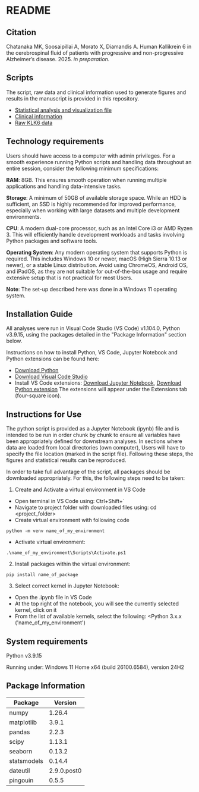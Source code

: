 # README
## Citation
Chatanaka MK, Soosaipillai A, Morato X, Diamandis A. Human Kallikrein 6 in the cerebrospinal fluid of patients with progressive and 
non-progressive Alzheimer’s disease. 2025. _in preparation._

## Scripts
The script, raw data and clinical information used to generate figures and results 
in the manuscript is provided in this repository. 
- [Statistical analysis and visualization file](./KLK6_ELISA_data_analysis.ipynb)
- [Clinical information](20240321_400CSF_selection_for_Toronto_reduced_FC_Corrected.xlsx)
- [Raw KLK6 data](KLK6_ELISA_data_correct_for_dilution.xlsx)

## Technology requirements
Users should have access to a computer with admin privileges. For a smooth experience running Python scripts and handling data throughout an entire session, 
consider the following minimum specifications:

**RAM**: 8GB. This ensures smooth operation when running multiple applications and handling data-intensive tasks.

**Storage**: A minimum of 50GB of available storage space. While an HDD is sufficient, an SSD is highly recommended for improved performance, 
especially when working with large datasets and multiple development environments.

**CPU**: A modern dual-core processor, such as an Intel Core i3 or AMD Ryzen 3. This will efficiently handle development workloads and tasks involving Python packages and software tools.

**Operating System**: Any modern operating system that supports Python is required. This includes Windows 10 or newer, macOS (High Sierra 10.13 or newer), or a stable Linux distribution. 
Avoid using ChromeOS, Android OS, and iPadOS, as they are not suitable for out-of-the-box usage and require extensive setup that is not 
practical for most Users.

**Note**: The set-up described here was done in a Windows 11 operating system.

## Installation Guide
All analyses were run in Visual Code Studio (VS Code) v1.104.0, Python v3.9.15, using the packages detailed in the "Package Information" section below.

Instructions on how to install Python, VS Code, Jupyter Notebook and Python extensions can be found here: 
- [Download Python](https://www.python.org/downloads/)
- [Download Visual Code Studio](https://code.visualstudio.com/download)
- Install VS Code extensions: [Download Jupyter Notebook](https://marketplace.visualstudio.com/items?itemName=ms-toolsai.jupyter), [Download Python extension](https://marketplace.visualstudio.com/items?itemName=ms-python.python)
The extensions will appear under the Extensions tab (four-square icon).

## Instructions for Use
The python script is provided as a Jupyter Notebook (ipynb) file and is intended to be run in order chunk by chunk to ensure all variables have been appropriately defined for downstream analyses. In sections where data are loaded from local directories (own computer), Users will have to specify  the file location (marked in the script file). Following these steps, the figures and statistical results can be reproduced.

In order to take full advantage of the script, all packages should be downloaded appropriately. For this, the following steps need to be taken:
1. Create and Activate a virtual environment in VS Code
- Open terminal in VS Code using: Ctrl+Shift+`
- Navigate to project folder with downloaded files using: cd <project_folder>
- Create virtual environment with following code
```
python -m venv name_of_my_environment
```
- Activate virtual environment:
```
.\name_of_my_environment\Scripts\Activate.ps1
```
2. Install packages within the virtual environment:
```
pip install name_of_package
```
3. Select correct kernel in Jupyter Notebook:
- Open the .ipynb file in VS Code
- At the top right of the notebook, you will see the currently selected kernel, click on it
- From the list of available kernels, select the following: <Python 3.x.x ('name_of_my_environment')

## System requirements
Python v3.9.15

Running under: Windows 11 Home x64 (build 26100.6584), version 24H2

## Package Information

| Package  | Version |
| ------------- | ------------- |
| numpy  | 1.26.4  |
| matplotlib  | 3.9.1  |
| pandas  | 2.2.3  |
| scipy  | 1.13.1  |
| seaborn  | 0.13.2  |
| statsmodels  | 0.14.4  |
| dateutil  | 2.9.0.post0  |
| pingouin  | 0.5.5  |


